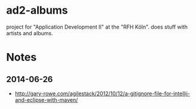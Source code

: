 # ad2-albums

project for "Application Development II" at the "RFH Köln". does stuff with artists and albums.

# Notes

## 2014-06-26

- <http://gary-rowe.com/agilestack/2012/10/12/a-gitignore-file-for-intellij-and-eclipse-with-maven/>